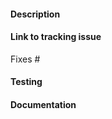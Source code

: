 <!--Ex. Fixing a bug - Describe the bug and how this fixes the issue.
Ex. Adding a feature - Explain what this achieves.-->
#### Description

<!-- Issue number if applicable -->
#### Link to tracking issue

Fixes #

<!--Describe what testing was performed and which tests were added.-->
#### Testing

<!--Describe the documentation added.-->
#### Documentation

<!--Please delete paragraphs that you did not use before submitting.-->
